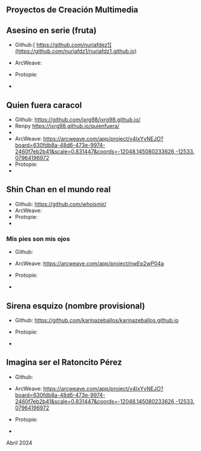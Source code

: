 
## Proyectos de Creación Multimedia


## Asesino en serie (fruta)
* Github:[ https://github.com/nuriafdez1](https://github.com/nuriafdz1/nuriafdz1.github.io)

* ArcWeave: 
* Protopie:
* 



## Quien fuera caracol
* Github:  https://github.com/jxrg98/jxrg98.github.io/
* Renpy https://jxrg98.github.io/quienfuera/
* 
* ArcWeave: https://arcweave.com/app/project/v4lxYvNEJO?board=630fdb8a-48d6-473e-9974-2460f7eb2b41&scale=0.831447&coords=-12048.145080233626,-12533.07964196972
* Protopie:
* 




## Shin Chan en el mundo real

* Github:  https://github.com/whoismir/
* ArcWeave:
* Protopie:
* 





### Mis pies son mis ojos


* Github:
* ArcWeave: https://arcweave.com/app/project/nwEp2wP04a

* Protopie:
* 

## Sirena esquizo (nombre provisional)

* Github: https://github.com/karinazeballos/karinazeballos.github.io

* Protopie:
* 



## Imagina ser el Ratoncito Pérez

* Github:
* ArcWeave: https://arcweave.com/app/project/v4lxYvNEJO?board=630fdb8a-48d6-473e-9974-2460f7eb2b41&scale=0.831447&coords=-12048.145080233626,-12533.07964196972

* Protopie:
* 




Abril 2024

